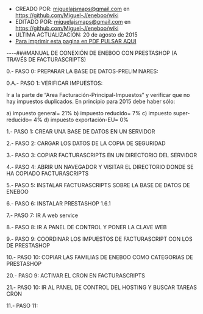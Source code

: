 * CREADO POR: miguelajsmaps@gmail.com en https://github.com/Miguel-J/eneboo/wiki
* EDITADO POR: miguelajsmaps@gmail.com en https://github.com/Miguel-J/eneboo/wiki
* ULTIMA ACTUALIZACIÓN: 20 de agosto de 2015
* [Para imprimir esta pagina en PDF PULSAR AQUI](https://gitprint.com/Miguel-J/eneboo/wiki/Conexi%C3%B3n-de-Eneboo-con-Prestashop-v%C3%ADa-FacturaScripts)

----###MANUAL DE CONEXIÓN DE ENEBOO CON PRESTASHOP (A TRAVÉS DE FACTURASCRIPTS)


0.- PASO 0: PREPARAR LA BASE DE DATOS-PRELIMINARES:


0.A.- PASO 1: VERIFICAR IMPUESTOS:

Ir a la parte de “Area Facturación-Principal-Impuestos” y verificar que no hay impuestos duplicados. En principio para 2015 debe haber sólo:

a) impuesto general= 21%
b) impuesto reducido= 7%
c) impuesto super-reducido= 4%
d) impuesto exportación-EU= 0%


1.- PASO 1: CREAR UNA BASE DE DATOS EN UN SERVIDOR

2.- PASO 2: CARGAR LOS DATOS DE LA COPIA DE SEGURIDAD

3.- PASO 3: COPIAR FACTURASCRIPTS EN UN DIRECTORIO DEL SERVIDOR

4.- PASO 4: ABRIR UN NAVEGADOR Y VISITAR EL DIRECTORIO DONDE SE HA COPIADO FACTURASCRIPTS

5.- PASO 5: INSTALAR FACTURASCRIPTS SOBRE LA BASE DE DATOS DE ENEBOO

6.- PASO 6: INSTALAR PRESTASHOP 1.6.1

7.- PASO 7: IR A web service

8.- PASO 8: IR A PANEL DE CONTROL Y PONER LA CLAVE WEB

9.- PASO 9: COORDINAR LOS IMPUESTOS DE FACTURASCRIPT CON LOS DE PRESTASHOP

10.- PASO 10: COPIAR LAS FAMILIAS DE ENEBOO COMO CATEGORIAS DE PRESTASHOP





20.- PASO 9: ACTIVAR EL CRON EN FACTURASCRIPTS

21.- PASO 10: IR AL PANEL DE CONTROL DEL HOSTING Y BUSCAR TAREAS CRON

11.- PASO 11: 
